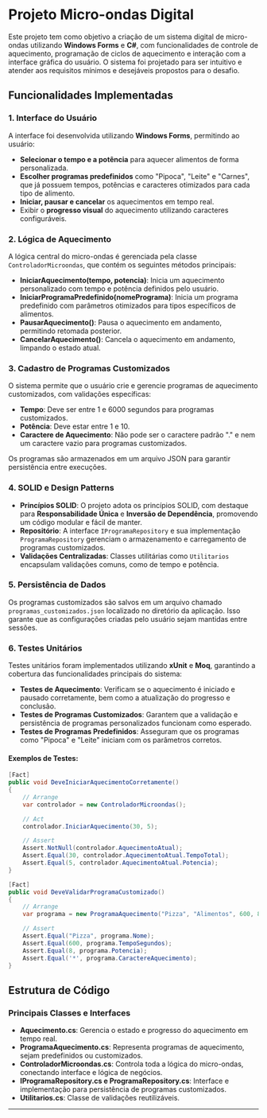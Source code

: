 # Projeto Micro-ondas Digital

Este projeto tem como objetivo a criação de um sistema digital de micro-ondas utilizando **Windows Forms** e **C#**, com funcionalidades de controle de aquecimento, programação de ciclos de aquecimento e interação com a interface gráfica do usuário. O sistema foi projetado para ser intuitivo e atender aos requisitos mínimos e desejáveis propostos para o desafio.

## Funcionalidades Implementadas

### 1. **Interface do Usuário**
A interface foi desenvolvida utilizando **Windows Forms**, permitindo ao usuário:

- **Selecionar o tempo e a potência** para aquecer alimentos de forma personalizada.
- **Escolher programas predefinidos** como "Pipoca", "Leite" e "Carnes", que já possuem tempos, potências e caracteres otimizados para cada tipo de alimento.
- **Iniciar, pausar e cancelar** os aquecimentos em tempo real.
- Exibir o **progresso visual** do aquecimento utilizando caracteres configuráveis.

### 2. **Lógica de Aquecimento**
A lógica central do micro-ondas é gerenciada pela classe `ControladorMicroondas`, que contém os seguintes métodos principais:

- **IniciarAquecimento(tempo, potencia)**: Inicia um aquecimento personalizado com tempo e potência definidos pelo usuário.
- **IniciarProgramaPredefinido(nomePrograma)**: Inicia um programa predefinido com parâmetros otimizados para tipos específicos de alimentos.
- **PausarAquecimento()**: Pausa o aquecimento em andamento, permitindo retomada posterior.
- **CancelarAquecimento()**: Cancela o aquecimento em andamento, limpando o estado atual.

### 3. **Cadastro de Programas Customizados**
O sistema permite que o usuário crie e gerencie programas de aquecimento customizados, com validações específicas:

- **Tempo**: Deve ser entre 1 e 6000 segundos para programas customizados.
- **Potência**: Deve estar entre 1 e 10.
- **Caractere de Aquecimento**: Não pode ser o caractere padrão "." e nem um caractere vazio para programas customizados.

Os programas são armazenados em um arquivo JSON para garantir persistência entre execuções.

### 4. **SOLID e Design Patterns**
- **Princípios SOLID**: O projeto adota os princípios SOLID, com destaque para **Responsabilidade Única** e **Inversão de Dependência**, promovendo um código modular e fácil de manter.
- **Repositório**: A interface `IProgramaRepository` e sua implementação `ProgramaRepository` gerenciam o armazenamento e carregamento de programas customizados.
- **Validações Centralizadas**: Classes utilitárias como `Utilitarios` encapsulam validações comuns, como de tempo e potência.

### 5. **Persistência de Dados**
Os programas customizados são salvos em um arquivo chamado `programas_customizados.json` localizado no diretório da aplicação. Isso garante que as configurações criadas pelo usuário sejam mantidas entre sessões.

### 6. **Testes Unitários**
Testes unitários foram implementados utilizando **xUnit** e **Moq**, garantindo a cobertura das funcionalidades principais do sistema:

- **Testes de Aquecimento**: Verificam se o aquecimento é iniciado e pausado corretamente, bem como a atualização do progresso e conclusão.
- **Testes de Programas Customizados**: Garantem que a validação e persistência de programas personalizados funcionam como esperado.
- **Testes de Programas Predefinidos**: Asseguram que os programas como "Pipoca" e "Leite" iniciam com os parâmetros corretos.

#### Exemplos de Testes:

```csharp
[Fact]
public void DeveIniciarAquecimentoCorretamente()
{
    // Arrange
    var controlador = new ControladorMicroondas();

    // Act
    controlador.IniciarAquecimento(30, 5);

    // Assert
    Assert.NotNull(controlador.AquecimentoAtual);
    Assert.Equal(30, controlador.AquecimentoAtual.TempoTotal);
    Assert.Equal(5, controlador.AquecimentoAtual.Potencia);
}

[Fact]
public void DeveValidarProgramaCustomizado()
{
    // Arrange
    var programa = new ProgramaAquecimento("Pizza", "Alimentos", 600, 8, '*', "Ideal para pizzas", true);

    // Assert
    Assert.Equal("Pizza", programa.Nome);
    Assert.Equal(600, programa.TempoSegundos);
    Assert.Equal(8, programa.Potencia);
    Assert.Equal('*', programa.CaractereAquecimento);
}
```

## Estrutura de Código

### Principais Classes e Interfaces
- **Aquecimento.cs**: Gerencia o estado e progresso do aquecimento em tempo real.
- **ProgramaAquecimento.cs**: Representa programas de aquecimento, sejam predefinidos ou customizados.
- **ControladorMicroondas.cs**: Controla toda a lógica do micro-ondas, conectando interface e lógica de negócios.
- **IProgramaRepository.cs e ProgramaRepository.cs**: Interface e implementação para persistência de programas customizados.
- **Utilitarios.cs**: Classe de validações reutilizáveis.

---

